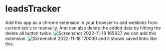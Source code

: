 # leadsTracker
Add this app as a chrome extension in your browser to add weblinks from current tab's or manaully.
And can also delete the added data by hitting the delete all button twice.
![Screenshot 2022-11-18 165627](https://user-images.githubusercontent.com/101959388/202696067-2147d9e4-d720-4c76-96a1-1141d637d6ac.png)
we can add this extension.
![Screenshot 2022-11-18 170030](https://user-images.githubusercontent.com/101959388/202696165-5120011a-7304-46b3-88c5-a5839e0c8bf9.png)
and it shows saved links like this.
